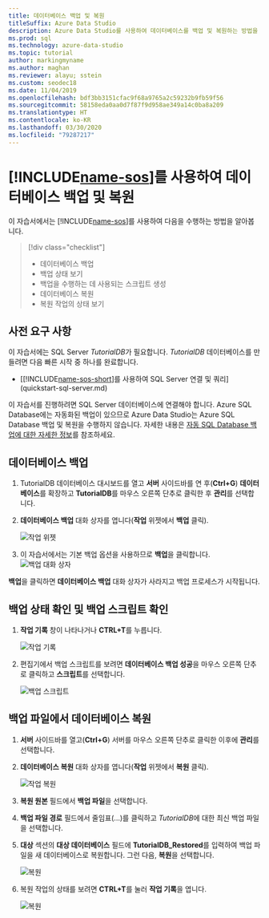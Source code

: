 ```yaml
---
title: 데이터베이스 백업 및 복원
titleSuffix: Azure Data Studio
description: Azure Data Studio를 사용하여 데이터베이스를 백업 및 복원하는 방법을 알아봅니다.
ms.prod: sql
ms.technology: azure-data-studio
ms.topic: tutorial
author: markingmyname
ms.author: maghan
ms.reviewer: alayu; sstein
ms.custom: seodec18
ms.date: 11/04/2019
ms.openlocfilehash: bdf3bb3151cfac9f68a9765a2c59232b9fb59f56
ms.sourcegitcommit: 58158eda0aa0d7f87f9d958ae349a14c0ba8a209
ms.translationtype: HT
ms.contentlocale: ko-KR
ms.lasthandoff: 03/30/2020
ms.locfileid: "79287217"
---
```

# <a name="backup-and-restore-databases-using-name-sos"></a>[!INCLUDE[name-sos](../includes/name-sos-short.md)]를 사용하여 데이터베이스 백업 및 복원

이 자습서에서는 [!INCLUDE[name-sos](../includes/name-sos-short.md)]를 사용하여 다음을 수행하는 방법을 알아봅니다.
> [!div class="checklist"]
> * 데이터베이스 백업 
> * 백업 상태 보기
> * 백업을 수행하는 데 사용되는 스크립트 생성
> * 데이터베이스 복원
> * 복원 작업의 상태 보기

## <a name="prerequisites"></a>사전 요구 사항

이 자습서에는 SQL Server *TutorialDB*가 필요합니다. *TutorialDB* 데이터베이스를 만들려면 다음 빠른 시작 중 하나를 완료합니다.

* [[!INCLUDE[name-sos-short](../includes/name-sos-short.md)]를 사용하여 SQL Server 연결 및 쿼리](quickstart-sql-server.md)

이 자습서를 진행하려면 SQL Server 데이터베이스에 연결해야 합니다. Azure SQL Database에는 자동화된 백업이 있으므로 Azure Data Studio는 Azure SQL Database 백업 및 복원을 수행하지 않습니다. 자세한 내용은 [자동 SQL Database 백업에 대한 자세한 정보](https://docs.microsoft.com/azure/sql-database/sql-database-automated-backups)를 참조하세요.

## <a name="back-up-a-database"></a>데이터베이스 백업

1. TutorialDB 데이터베이스 대시보드를 열고 **서버** 사이드바를 연 후(**Ctrl+G**) **데이터베이스**를 확장하고 **TutorialDB**를 마우스 오른쪽 단추로 클릭한 후 **관리**를 선택합니다.

2. **데이터베이스 백업** 대화 상자를 엽니다(**작업** 위젯에서 **백업** 클릭).

   ![작업 위젯](./media/tutorial-backup-restore-sql-server/tasks.png)

3. 이 자습서에서는 기본 백업 옵션을 사용하므로 **백업**을 클릭합니다.
   ![백업 대화 상자](./media/tutorial-backup-restore-sql-server/backup-dialog.png)

**백업**을 클릭하면 **데이터베이스 백업** 대화 상자가 사라지고 백업 프로세스가 시작됩니다.

## <a name="view-the-backup-status-and-view-the-backup-script"></a>백업 상태 확인 및 백업 스크립트 확인

1. **작업 기록** 창이 나타나거나 **CTRL+T**를 누릅니다.

   ![작업 기록](./media/tutorial-backup-restore-sql-server/task-history.png)

2. 편집기에서 백업 스크립트를 보려면 **데이터베이스 백업 성공**을 마우스 오른쪽 단추로 클릭하고 **스크립트**를 선택합니다.

   ![백업 스크립트](./media/tutorial-backup-restore-sql-server/task-script.png)

## <a name="restore-a-database-from-a-backup-file"></a>백업 파일에서 데이터베이스 복원

1. **서버** 사이드바를 열고(**Ctrl+G**) 서버를 마우스 오른쪽 단추로 클릭한 이후에 **관리**를 선택합니다.

2. **데이터베이스 복원** 대화 상자를 엽니다(**작업** 위젯에서 **복원** 클릭).

   ![작업 복원](media/tutorial-backup-restore-sql-server/tasks-restore.png)

3. **복원 원본** 필드에서 **백업 파일**을 선택합니다.

4. **백업 파일 경로** 필드에서 줄임표(...)를 클릭하고 *TutorialDB*에 대한 최신 백업 파일을 선택합니다.

5. **대상** 섹션의 **대상 데이터베이스** 필드에 **TutorialDB_Restored**를 입력하여 백업 파일을 새 데이터베이스로 복원합니다. 그런 다음, **복원**을 선택합니다.

   ![복원](./media/tutorial-backup-restore-sql-server/restore.png)

6. 복원 작업의 상태를 보려면 **CTRL+T**를 눌러 **작업 기록**을 엽니다.

   ![복원](./media/tutorial-backup-restore-sql-server/task-history-restore.png)